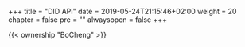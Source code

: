 +++
title = "DID API"
date = 2019-05-24T21:15:46+02:00
weight = 20
chapter = false
pre = ""
alwaysopen = false
+++

{{< ownership "BoCheng" >}}
